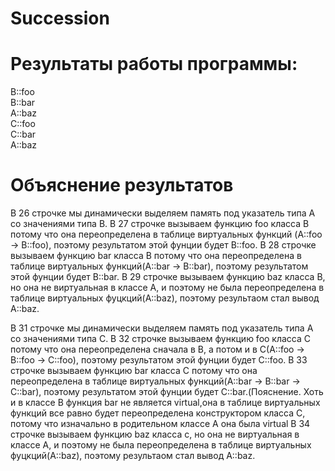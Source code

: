 # Succession

# Результаты работы программы:

B::foo  
B::bar   
A::baz   
C::foo   
C::bar   
A::baz   

# Объяснение результатов

В 26 строчке мы динамически выделяем память под указатель типа А со значениями типа В.
В 27 строчке вызываем функцию foo класса В потому что она переопределена в таблице виртуальных функций (A::foo -> B::foo), поэтому результатом этой фунции будет B::foo. 
В 28 строчке вызываем функцию bar класса В потому что она переопределена в таблице виртуальных функций(A::bar -> B::bar), поэтому результатом этой фунции будет B::bar.
В 29 строчке вызываем функцию baz класса В, но она не виртуальная в классе А, и поэтому не была переопределена в таблице виртуальных фуцкций(A::baz), поэтому результаом стал вывод A::baz.

В 31 строчке мы динамически выделяем память под указатель типа А со значениями типа С.
В 32 строчке вызываем функцию foo класса С потому что она переопределена сначала в В, а потом и в С(A::foo -> B::foo -> C::foo), поэтому результатом этой фунции будет С::foo.
В 33 строчке вызываем функцию bar класса С потому что она переопределена в таблице виртуальных функций(A::bar -> B::bar -> C::bar), поэтому результатом этой фунции будет С::bar.(Пояснение. Хоть и в классе В функция bar не является virtual,она в таблице виртуальных функций все равно будет переопределена конструктором класса С, потому что изначально в родительном классе А она была virtual
В 34 строчке вызываем функцию baz класса c, но она не виртуальная в классе А, и поэтому не была переопределена в таблице виртуальных фуцкций(A::baz), поэтому результаом стал вывод A::baz.
